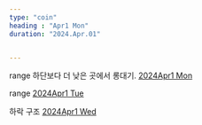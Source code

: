 ```yaml
---
type: "coin"
heading : "Apr1 Mon"
duration: "2024.Apr.01"


---
```

 

range 하단보다 더 낮은 곳에서 롱대기.
[2024Apr1 Mon](/todo/images/Document2024Apr1-Mon.pdf)


range 
[2024Apr1 Tue](/todo/images/Document2024Apr1-Tue.pdf)



하락 구조
[2024Apr1 Wed](/todo/images/Document2024Apr1-Wed.pdf)




